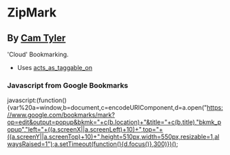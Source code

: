 # ZipMark

By [Cam Tyler](codectc@gmail.com)
-------------------------------------

'Cloud' Bookmarking.

- Uses [acts_as_taggable_on](https://github.com/mbleigh/acts-as-taggable-on)

### Javascript from Google Bookmarks

  javascript:(function(){var%20a=window,b=document,c=encodeURIComponent,d=a.open("https://www.google.com/bookmarks/mark?op=edit&output=popup&bkmk="+c(b.location)+"&title="+c(b.title),"bkmk_popup","left="+((a.screenX||a.screenLeft)+10)+",top="+((a.screenY||a.screenTop)+10)+",height=510px,width=550px,resizable=1,alwaysRaised=1");a.setTimeout(function(){d.focus()},300)})();